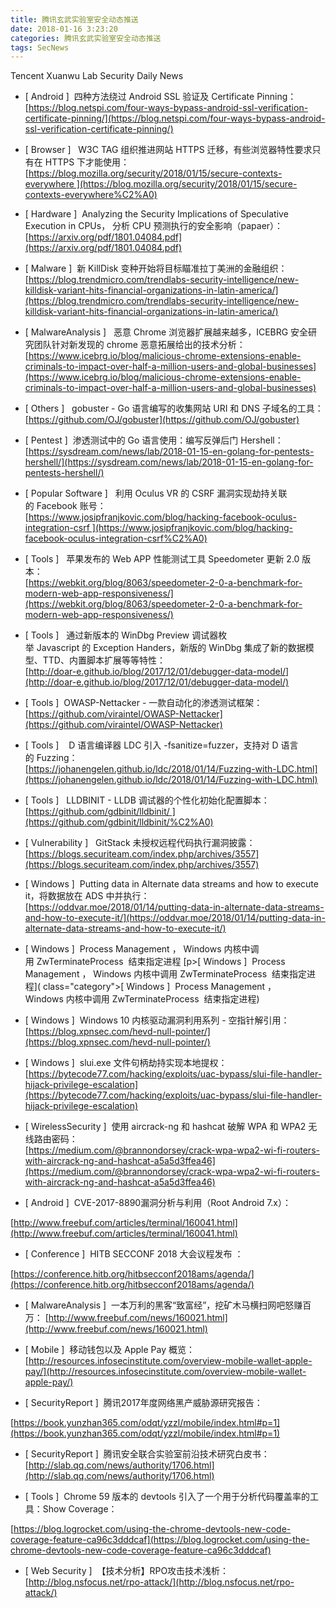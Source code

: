 ```yaml
---
title: 腾讯玄武实验室安全动态推送
date: 2018-01-16 3:23:20
categories: 腾讯玄武实验室安全动态推送
tags: SecNews
---
```


Tencent Xuanwu Lab Security Daily News  
* [ Android ]  四种方法绕过 Android SSL 验证及 Certificate Pinning：   
[https://blog.netspi.com/four-ways-bypass-android-ssl-verification-certificate-pinning/](https://blog.netspi.com/four-ways-bypass-android-ssl-verification-certificate-pinning/)  

* [ Browser ]   W3C TAG 组织推进网站 HTTPS 迁移，有些浏览器特性要求只有在 HTTPS 下才能使用：  
[https://blog.mozilla.org/security/2018/01/15/secure-contexts-everywhere ](https://blog.mozilla.org/security/2018/01/15/secure-contexts-everywhere%C2%A0)  

* [ Hardware ]  Analyzing the Security Implications of Speculative Execution in CPUs， 分析 CPU 预测执行的安全影响（papaer）：   
[https://arxiv.org/pdf/1801.04084.pdf](https://arxiv.org/pdf/1801.04084.pdf)  

* [ Malware ]  新 KillDisk 变种开始将目标瞄准拉丁美洲的金融组织：   
[https://blog.trendmicro.com/trendlabs-security-intelligence/new-killdisk-variant-hits-financial-organizations-in-latin-america/](https://blog.trendmicro.com/trendlabs-security-intelligence/new-killdisk-variant-hits-financial-organizations-in-latin-america/)  

* [ MalwareAnalysis ]   恶意 Chrome 浏览器扩展越来越多，ICEBRG 安全研究团队针对新发现的 chrome 恶意拓展给出的技术分析：   
[https://www.icebrg.io/blog/malicious-chrome-extensions-enable-criminals-to-impact-over-half-a-million-users-and-global-businesses](https://www.icebrg.io/blog/malicious-chrome-extensions-enable-criminals-to-impact-over-half-a-million-users-and-global-businesses)  

* [ Others ]   gobuster - Go 语言编写的收集网站 URI 和 DNS 子域名的工具：   
[https://github.com/OJ/gobuster](https://github.com/OJ/gobuster)  

* [ Pentest ]  渗透测试中的 Go 语言使用：编写反弹后门 Hershell：   
[https://sysdream.com/news/lab/2018-01-15-en-golang-for-pentests-hershell/](https://sysdream.com/news/lab/2018-01-15-en-golang-for-pentests-hershell/)  

* [ Popular Software ]   利用 Oculus VR 的 CSRF 漏洞实现劫持关联的 Facebook 账号：  
[https://www.josipfranjkovic.com/blog/hacking-facebook-oculus-integration-csrf ](https://www.josipfranjkovic.com/blog/hacking-facebook-oculus-integration-csrf%C2%A0)  

* [ Tools ]   苹果发布的 Web APP 性能测试工具 Speedometer 更新 2.0 版本：  
[https://webkit.org/blog/8063/speedometer-2-0-a-benchmark-for-modern-web-app-responsiveness/](https://webkit.org/blog/8063/speedometer-2-0-a-benchmark-for-modern-web-app-responsiveness/)  

* [ Tools ]   通过新版本的 WinDbg Preview 调试器枚举 Javascript 的 Exception Handers，新版的 WinDbg 集成了新的数据模型、TTD、内置脚本扩展等等特性：   
[http://doar-e.github.io/blog/2017/12/01/debugger-data-model/](http://doar-e.github.io/blog/2017/12/01/debugger-data-model/)  

* [ Tools ]  OWASP-Nettacker - 一款自动化的渗透测试框架：   
[https://github.com/viraintel/OWASP-Nettacker](https://github.com/viraintel/OWASP-Nettacker)  

* [ Tools ]    D 语言编译器 LDC 引入 -fsanitize=fuzzer，支持对 D 语言的 Fuzzing：  
[https://johanengelen.github.io/ldc/2018/01/14/Fuzzing-with-LDC.html](https://johanengelen.github.io/ldc/2018/01/14/Fuzzing-with-LDC.html)  

* [ Tools ]   LLDBINIT - LLDB 调试器的个性化初始化配置脚本：  
[https://github.com/gdbinit/lldbinit/ ](https://github.com/gdbinit/lldbinit/%C2%A0)  

* [ Vulnerability ]   GitStack 未授权远程代码执行漏洞披露：    
[https://blogs.securiteam.com/index.php/archives/3557](https://blogs.securiteam.com/index.php/archives/3557)  

* [ Windows ]  Putting data in Alternate data streams and how to execute it，将数据放在 ADS 中并执行：   
[https://oddvar.moe/2018/01/14/putting-data-in-alternate-data-streams-and-how-to-execute-it/](https://oddvar.moe/2018/01/14/putting-data-in-alternate-data-streams-and-how-to-execute-it/)  

* [ Windows ]  Process Management ，
Windows 内核中调用 ZwTerminateProcess  结束指定进程
[p><span class="category">[ Windows ]</span>  Process Management ，
Windows 内核中调用 ZwTerminateProcess  结束指定进程]( class="category">[ Windows ]</span>  Process Management ，
Windows 内核中调用 ZwTerminateProcess  结束指定进程)  

* [ Windows ]  Windows 10 内核驱动漏洞利用系列 - 空指针解引用：   
[https://blog.xpnsec.com/hevd-null-pointer/](https://blog.xpnsec.com/hevd-null-pointer/)  

* [ Windows ]  slui.exe 文件句柄劫持实现本地提权：   
[https://bytecode77.com/hacking/exploits/uac-bypass/slui-file-handler-hijack-privilege-escalation](https://bytecode77.com/hacking/exploits/uac-bypass/slui-file-handler-hijack-privilege-escalation)  

* [ WirelessSecurity ]  使用 aircrack-ng 和 hashcat 破解 WPA 和 WPA2 无线路由密码：   
[https://medium.com/@brannondorsey/crack-wpa-wpa2-wi-fi-routers-with-aircrack-ng-and-hashcat-a5a5d3ffea46](https://medium.com/@brannondorsey/crack-wpa-wpa2-wi-fi-routers-with-aircrack-ng-and-hashcat-a5a5d3ffea46)  

* [ Android ]  CVE-2017-8890漏洞分析与利用（Root Android 7.x）：
 
[http://www.freebuf.com/articles/terminal/160041.html](http://www.freebuf.com/articles/terminal/160041.html)  

* [ Conference ]  HITB SECCONF 2018 大会议程发布 ：
 
[https://conference.hitb.org/hitbsecconf2018ams/agenda/](https://conference.hitb.org/hitbsecconf2018ams/agenda/)  

* [ MalwareAnalysis ]  一本万利的黑客“致富经”，挖矿木马横扫网吧怒赚百万： 
[http://www.freebuf.com/news/160021.html](http://www.freebuf.com/news/160021.html)  

* [ Mobile ]  移动钱包以及 Apple Pay 概览： 
[http://resources.infosecinstitute.com/overview-mobile-wallet-apple-pay/](http://resources.infosecinstitute.com/overview-mobile-wallet-apple-pay/)  

* [ SecurityReport ]  腾讯2017年度网络黑产威胁源研究报告： 

[https://book.yunzhan365.com/odqt/yzzl/mobile/index.html#p=1](https://book.yunzhan365.com/odqt/yzzl/mobile/index.html#p=1)  

* [ SecurityReport ]  腾讯安全联合实验室前沿技术研究白皮书： 
[http://slab.qq.com/news/authority/1706.html](http://slab.qq.com/news/authority/1706.html)  

* [ Tools ]  Chrome 59 版本的 devtools 引入了一个用于分析代码覆盖率的工具：Show Coverage： 

[https://blog.logrocket.com/using-the-chrome-devtools-new-code-coverage-feature-ca96c3dddcaf](https://blog.logrocket.com/using-the-chrome-devtools-new-code-coverage-feature-ca96c3dddcaf)  

* [ Web Security ]  【技术分析】RPO攻击技术浅析： 
[http://blog.nsfocus.net/rpo-attack/](http://blog.nsfocus.net/rpo-attack/)  


